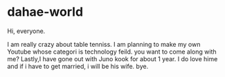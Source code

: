 # dahae-world

Hi, everyone.

I am really  crazy about table tenniss.
I am planning to make my own Youtube whose categori is technology feild.
you want to come along with me?
Lastly,I have gone out with Juno kook for about 1 year.
I do love hime and if i have to get married, i will be his wife.
bye.
